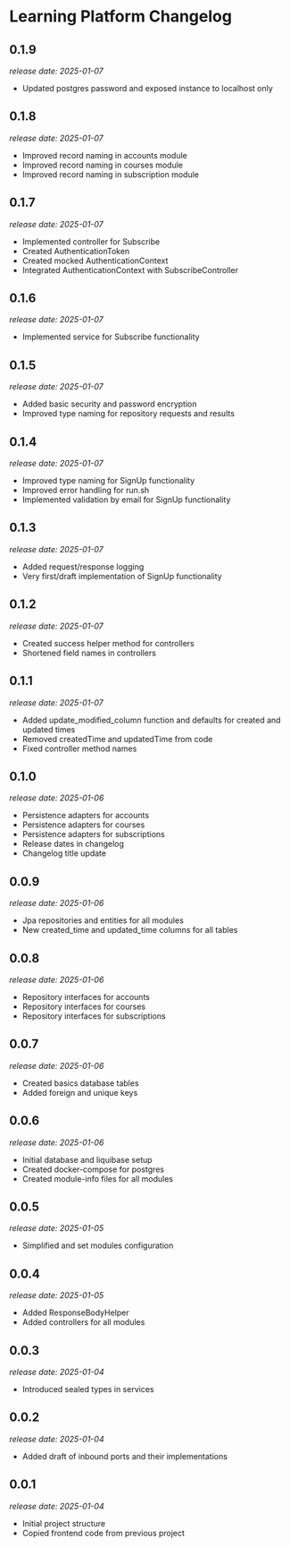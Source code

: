 # Learning Platform Changelog

## 0.1.9
_release date: 2025-01-07_
 * Updated postgres password and exposed instance to localhost only

## 0.1.8
_release date: 2025-01-07_
 * Improved record naming in accounts module
 * Improved record naming in courses module
 * Improved record naming in subscription module

## 0.1.7
_release date: 2025-01-07_
 * Implemented controller for Subscribe
 * Created AuthenticationToken
 * Created mocked AuthenticationContext
 * Integrated AuthenticationContext with SubscribeController

## 0.1.6
_release date: 2025-01-07_
 * Implemented service for Subscribe functionality

## 0.1.5
_release date: 2025-01-07_
 * Added basic security and password encryption
 * Improved type naming for repository requests and results

## 0.1.4
_release date: 2025-01-07_
 * Improved type naming for SignUp functionality
 * Improved error handling for run.sh
 * Implemented validation by email for SignUp functionality

## 0.1.3
_release date: 2025-01-07_
 * Added request/response logging
 * Very first/draft implementation of SignUp functionality

## 0.1.2
_release date: 2025-01-07_
 * Created success helper method for controllers
 * Shortened field names in controllers

## 0.1.1
_release date: 2025-01-07_
 * Added update_modified_column function and defaults for created and updated times
 * Removed createdTime and updatedTime from code
 * Fixed controller method names

## 0.1.0
_release date: 2025-01-06_
 * Persistence adapters for accounts
 * Persistence adapters for courses
 * Persistence adapters for subscriptions
 * Release dates in changelog
 * Changelog title update

## 0.0.9
_release date: 2025-01-06_
 * Jpa repositories and entities for all modules
 * New created_time and updated_time columns for all tables

## 0.0.8
_release date: 2025-01-06_
 * Repository interfaces for accounts
 * Repository interfaces for courses
 * Repository interfaces for subscriptions

## 0.0.7
_release date: 2025-01-06_
 * Created basics database tables
 * Added foreign and unique keys

## 0.0.6
_release date: 2025-01-06_
 * Initial database and liquibase setup
 * Created docker-compose for postgres
 * Created module-info files for all modules

## 0.0.5
_release date: 2025-01-05_
 * Simplified and set modules configuration

## 0.0.4
_release date: 2025-01-05_
 * Added ResponseBodyHelper
 * Added controllers for all modules  

## 0.0.3
_release date: 2025-01-04_
 * Introduced sealed types in services 

## 0.0.2
_release date: 2025-01-04_
 * Added draft of inbound ports and their implementations

## 0.0.1
_release date: 2025-01-04_
 * Initial project structure
 * Copied frontend code from previous project

